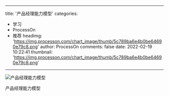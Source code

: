 
---
title: '产品经理能力模型'
categories: 
 - 学习
 - ProcessOn
 - 推荐
headimg: 'https://img.processon.com/chart_image/thumb/5c789ba6e4b0be64690e79c8.png'
author: ProcessOn
comments: false
date: 2022-02-19 10:22:41
thumbnail: 'https://img.processon.com/chart_image/thumb/5c789ba6e4b0be64690e79c8.png'
---

<div>   
<img class="thumb" alt="产品经理能力模型" src="https://img.processon.com/chart_image/thumb/5c789ba6e4b0be64690e79c8.png" referrerpolicy="no-referrer">
<p>产品经理能力模型</p>  
</div>
            